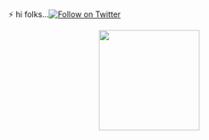 ⚡ hi folks...[![Follow on Twitter](https://img.shields.io/twitter/follow/kentslav3s.svg?logo=twitter)](https://twitter.com/kentslav3s)

<div align="center">
  <a href="https://github.com/kentslav3s">
  <img height="180em" src="https://github-readme-stats.vercel.app/api?username=kentslav3s&show_icons=true&theme=nord&include_all_commits=true&count_private=true"/>
</div>

